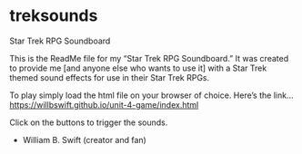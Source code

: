# treksounds
Star Trek RPG Soundboard

This is the ReadMe file for my “Star Trek RPG Soundboard.”  It was created to provide me [and anyone else who wants to use it] with a Star Trek themed sound effects for use in their Star Trek RPGs.  

To play simply load the html file on your browser of choice.  Here’s the link...
https://willbswift.github.io/unit-4-game/index.html

Click on the buttons to trigger the sounds.  

- William B. Swift (creator and fan)

